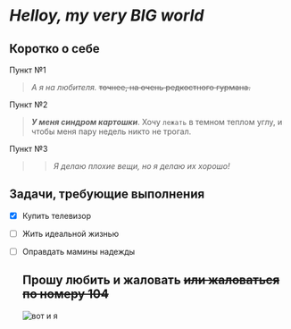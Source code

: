 # _Helloy, my very BIG world_

## Коротко о себе
Пункт №1

 >*А я на любителя.*
~~точнее, на очень редкостного гурмана.~~

Пункт №2

>***У меня синдром картошки***. Хочу `лежать` в темном теплом углу, и чтобы меня пару недель никто не трогал.

Пункт №3

>>_Я делаю плохие вещи, но я делаю их хорошо!_ 

## Задачи, требующие выполнения

- [x] Купить телевизор
- [ ] Жить идеальной жизнью
- [ ] Оправдать мамины надежды
  
  ## **Прошу любить и жаловать** ~~или жаловаться по номеру 104~~

  ![вот и я ](https://www.google.com/imgres?imgurl=https://upload.wikimedia.org/wikipedia/commons/thumb/4/4e/Macaca_nigra_self-portrait_large.jpg/1200px-Macaca_nigra_self-portrait_large.jpg&imgrefurl=https://ru.wikipedia.org/wiki/%25D0%25A1%25D0%25B5%25D0%25BB%25D1%2584%25D0%25B8_%25D0%25BE%25D0%25B1%25D0%25B5%25D0%25B7%25D1%258C%25D1%258F%25D0%25BD%25D1%258B&h=1661&w=1200&tbnid=egfECp3AioyoQM&tbnh=264&tbnw=191&usg=AI4_-kQImE7ZJgLGkmVHh_X0_FiG0bVMSA&vet=1&docid=HBIKH8h6rBZzYM)